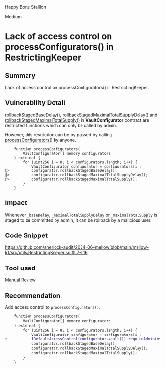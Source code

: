 Happy Bone Stallion

Medium

# Lack of access control on processConfigurators() in RestrictingKeeper

## Summary
Lack of access control on processConfigurators() in RestrictingKeeper.

## Vulnerability Detail
[rollbackStagedBaseDelay()](https://github.com/sherlock-audit/2024-06-mellow/blob/main/mellow-lrt/src/VaultConfigurator.sol#L295), [rollbackStagedMaximalTotalSupplyDelay()](https://github.com/sherlock-audit/2024-06-mellow/blob/main/mellow-lrt/src/VaultConfigurator.sol#L484-L487) and [rollbackStagedMaximalTotalSupply()](https://github.com/sherlock-audit/2024-06-mellow/blob/main/mellow-lrt/src/VaultConfigurator.sol#L214-L217) in **VaultConfigurator** contract are restricted functions which can only be called by admin.

However, this restriction can be by passed by calling [processConfigurators()](https://github.com/sherlock-audit/2024-06-mellow/blob/main/mellow-lrt/src/utils/RestrictingKeeper.sol#L7-L9) by anyone.
```solidity
    function processConfigurators(
        VaultConfigurator[] memory configurators
    ) external {
        for (uint256 i = 0; i < configurators.length; i++) {
            VaultConfigurator configurator = configurators[i];
@>          configurator.rollbackStagedBaseDelay();
@>          configurator.rollbackStagedMaximalTotalSupplyDelay();
@>          configurator.rollbackStagedMaximalTotalSupply();
        }
    }
```

## Impact
Whenever `_baseDelay`, `_maximalTotalSupplyDelay` or `_maximalTotalSupply` is staged to be committed by admin, it can be rollback by a malicious user.

## Code Snippet
https://github.com/sherlock-audit/2024-06-mellow/blob/main/mellow-lrt/src/utils/RestrictingKeeper.sol#L7-L16

## Tool used
Manual Review

## Recommendation
Add access control to `processConfigurators()`.
```diff
    function processConfigurators(
        VaultConfigurator[] memory configurators
    ) external {
        for (uint256 i = 0; i < configurators.length; i++) {
            VaultConfigurator configurator = configurators[i];
+           IDefaultAccessControl(configurator.vault()).requireAdmin(msg.sender)
            configurator.rollbackStagedBaseDelay();
            configurator.rollbackStagedMaximalTotalSupplyDelay();
            configurator.rollbackStagedMaximalTotalSupply();
        }
    }
```